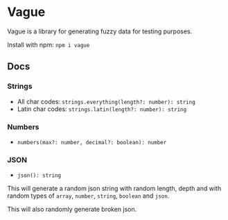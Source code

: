# Vague

Vague is a library for generating fuzzy data for testing purposes.

Install with npm: `npm i vague`

## Docs

### Strings

* All char codes: `strings.everything(length?: number): string`
* Latin char codes: `strings.latin(length?: number): string`

### Numbers

* `numbers(max?: number, decimal?: boolean): number`

### JSON

* `json(): string`

This will generate a random json string with random length, depth and with random types of `array`, `number`, `string`, `boolean` and `json`.

This will also randomly generate broken json.
